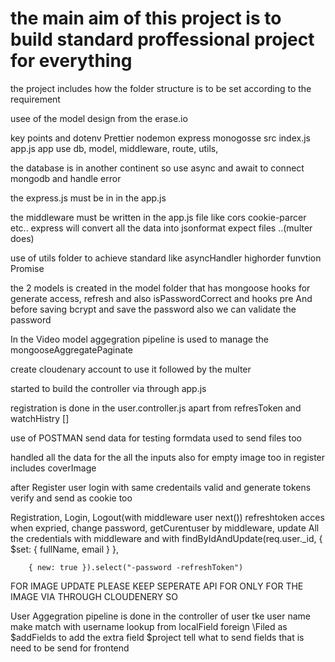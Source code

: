 # the main aim of this project is to build standard proffessional project for everything

the project includes how the folder structure is to be set according to the requirement 

usee of the model design from the erase.io

key points and dotenv Prettier nodemon express monogosse src index.js app.js app use 
db, model, middleware, route, utils,  

the database is in another continent so use async and await to connect mongodb and handle error 

the express.js must be in in the app.js 

the middleware must be written in the app.js file like cors cookie-parcer etc..
express will convert all the data into jsonformat expect files   ..(multer does)

use of utils folder to achieve standard like asyncHandler highorder funvtion Promise

the 2 models is created in the model folder that has  mongoose hooks for generate access, refresh and also isPasswordCorrect and hooks pre 
And before saving bcrypt and save the password also we can validate the password 

In the Video model aggegration pipeline is used to manage the mongooseAggregatePaginate 

create cloudenary account to use it followed by the multer 

started to build the controller via through app.js 

registration is done in the user.controller.js apart from refresToken and watchHistry []

use of POSTMAN send data for testing formdata  used to send files too

handled all the data for the all the inputs also for empty image too in register includes coverImage 

after Register user login with same credentails valid and generate tokens verify and send as cookie too

Registration, Login, Logout(with middleware user next()) refreshtoken acces when expried, change password, getCurentuser by middleware,  update All the credentials with middleware and with findByIdAndUpdate(req.user._id,
        {
            $set: {
                fullName,
                email
            }
        },

        { new: true }).select("-password -refreshToken")

FOR IMAGE UPDATE PLEASE KEEP SEPERATE API FOR ONLY FOR THE IMAGE VIA THROUGH CLOUDENERY SO

User Aggegration pipeline is done in the controller of user 
tke user name make match with username
lookup from localField foreign \Filed as
$addFields to add the extra field 
 $project tell what to send fields that is need to be send for frontend 
